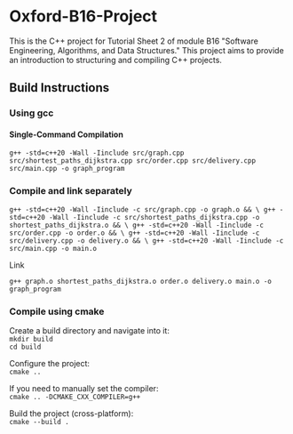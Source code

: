# Oxford-B16-Project

This is the C++ project for Tutorial Sheet 2 of module B16 "Software Engineering, Algorithms, and Data Structures."
This project aims to provide an introduction to structuring and compiling C++ projects.

## Build Instructions

### Using gcc

#### Single-Command Compilation
`g++ -std=c++20 -Wall -Iinclude src/graph.cpp src/shortest_paths_dijkstra.cpp src/order.cpp src/delivery.cpp src/main.cpp -o graph_program`

### Compile and link separately
`g++ -std=c++20 -Wall -Iinclude -c src/graph.cpp -o graph.o && \
g++ -std=c++20 -Wall -Iinclude -c src/shortest_paths_dijkstra.cpp -o shortest_paths_dijkstra.o && \
g++ -std=c++20 -Wall -Iinclude -c src/order.cpp -o order.o && \
g++ -std=c++20 -Wall -Iinclude -c src/delivery.cpp -o delivery.o && \
g++ -std=c++20 -Wall -Iinclude -c src/main.cpp -o main.o`

Link

`g++ graph.o shortest_paths_dijkstra.o order.o delivery.o main.o -o graph_program`

### Compile using cmake
Create a build directory and navigate into it:  
`mkdir build`  
`cd build`  

Configure the project:  
`cmake ..`  

If you need to manually set the compiler:   
`cmake .. -DCMAKE_CXX_COMPILER=g++`  

Build the project (cross-platform):     
`cmake --build .`
